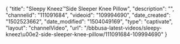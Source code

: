 {
    "title": "Sleepy Kneez&trade;Side Sleeper Knee Pillow",
    "description": "",
    "channelid": "111091684",
    "videoid": "109994690",
    "date_created": "1502523662",
    "date_modified": "1504049169",
    "type": "captivate",
    "layout": "channelVideo",
    "url": "\/bbbusa-latest-videos\/sleepy-kneez\u00e2-side-sleeper-knee-pillow\/111091684-109994690"
}